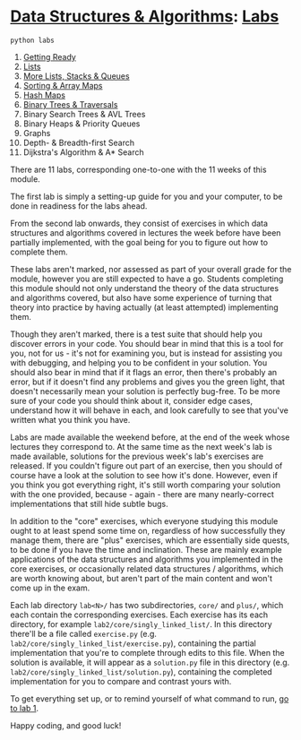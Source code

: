 # [Data Structures & Algorithms](https://github.com/bertie-wheen/dsa-2023-4/blob/trunk/README.md): [Labs](https://github.com/bertie-wheen/dsa-2023-4/blob/trunk/labs/README.md)
```shell
python labs
```

 1. [Getting Ready](https://github.com/bertie-wheen/dsa-2023-4/blob/trunk/labs/lab1/README.md)
 2. [Lists](https://github.com/bertie-wheen/dsa-2023-4/blob/trunk/labs/lab2/README.md)
 3. [More Lists, Stacks & Queues](https://github.com/bertie-wheen/dsa-2023-4/blob/trunk/labs/lab3/README.md)
 4. [Sorting & Array Maps](https://github.com/bertie-wheen/dsa-2023-4/blob/trunk/labs/lab4/README.md)
 5. [Hash Maps](https://github.com/bertie-wheen/dsa-2023-4/blob/trunk/labs/lab5/README.md)
 6. [Binary Trees & Traversals](https://github.com/bertie-wheen/dsa-2023-4/blob/trunk/labs/lab6/README.md)
 7. Binary Search Trees & AVL Trees
 8. Binary Heaps & Priority Queues
 9. Graphs
10. Depth- & Breadth-first Search
11. Dijkstra's Algorithm & A* Search

There are 11 labs, corresponding one-to-one with the 11 weeks of this module.

The first lab is simply a setting-up guide for you and your computer, to be done in readiness for the labs ahead.

From the second lab onwards, they consist of exercises in which data structures and algorithms covered in lectures the
week before have been partially implemented, with the goal being for you to figure out how to complete them.

These labs aren't marked, nor assessed as part of your overall grade for the module, however you are still expected to
have a go. Students completing this module should not only understand the theory of the data structures and algorithms
covered, but also have some experience of turning that theory into practice by having actually (at least attempted)
implementing them.

Though they aren't marked, there is a test suite that should help you discover errors in your code. You should bear in
mind that this is a tool for you, not for us - it's not for examining you, but is instead for assisting you with
debugging, and helping you to be confident in your solution. You should also bear in mind that if it flags an error,
then there's probably an error, but if it doesn't find any problems and gives you the green light, that doesn't
necessarily mean your solution is perfectly bug-free. To be more sure of your code you should think about it, consider
edge cases, understand how it will behave in each, and look carefully to see that you've written what you think you have.

Labs are made available the weekend before, at the end of the week whose lectures they correspond to. At the same time
as the next week's lab is made available, solutions for the previous week's lab's exercises are released. If you
couldn't figure out part of an exercise, then you should of course have a look at the solution to see how it's done.
However, even if you think you got everything right, it's still worth comparing your solution with the one provided,
because - again - there are many nearly-correct implementations that still hide subtle bugs.

In addition to the "core" exercises, which everyone studying this module ought to at least spend some time on,
regardless of how successfully they manage them, there are "plus" exercises, which are essentially side quests, to be
done if you have the time and inclination. These are mainly example applications of the data structures and algorithms
you implemented in the core exercises, or occasionally related data structures / algorithms, which are worth knowing
about, but aren't part of the main content and won't come up in the exam.

Each lab directory `lab<N>/` has two subdirectories, `core/` and `plus/`, which each contain the corresponding
exercises. Each exercise has its each directory, for example `lab2/core/singly_linked_list/`. In this directory there'll
be a file called `exercise.py` (e.g. `lab2/core/singly_linked_list/exercise.py`), containing the partial implementation
that you're to complete through edits to this file. When the solution is available, it will appear as a `solution.py`
file in this directory (e.g. `lab2/core/singly_linked_list/solution.py`), containing the completed implementation for
you to compare and contrast yours with.

To get everything set up, or to remind yourself of what command to run,
[go to lab 1](https://github.com/bertie-wheen/dsa-2023-4/blob/trunk/labs/lab1/README.md).

Happy coding, and good luck!
